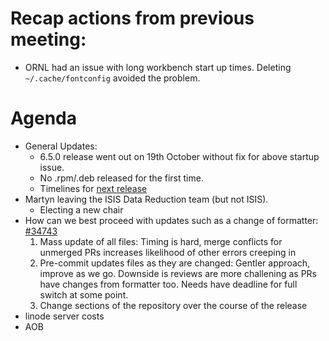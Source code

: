 # Recap actions from previous meeting:

- ORNL had an issue with long workbench start up times. Deleting `~/.cache/fontconfig` avoided the problem.

# Agenda
- General Updates:
  - 6.5.0 release went out on 19th October without fix for above startup issue.
  - No .rpm/.deb released for the first time.
  - Timelines for [next release](https://github.com/mantidproject/mantid/milestone/112)
- Martyn leaving the ISIS Data Reduction team (but not ISIS). 
  - Electing a new chair
- How can we best proceed with updates such as a change of formatter: [#34743](https://github.com/mantidproject/mantid/pull/34743)
  1. Mass update of all files: Timing is hard, merge conflicts for unmerged PRs increases likelihood of other errors creeping in
  2. Pre-commit updates files as they are changed: Gentler approach, improve as we go. Downside is reviews are more challening as PRs have changes from formatter too. Needs have deadline for full switch at some point.
  3. Change sections of the repository over the course of the release
- linode server costs
- AOB
